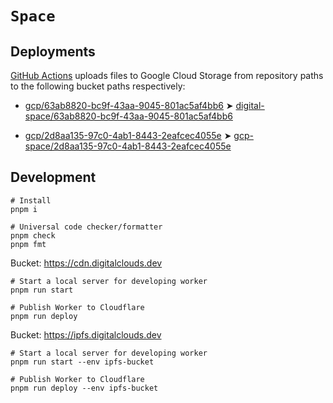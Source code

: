 # `Space`

## Deployments

[GitHub Actions](.github/workflows/gcp-action.yml) uploads files to Google Cloud Storage from repository paths to the following bucket paths respectively:

- [gcp/63ab8820-bc9f-43aa-9045-801ac5af4bb6](https://github.com/digital-clouds/space/tree/main/gcs/63ab8820-bc9f-43aa-9045-801ac5af4bb6) ➤ [digital-space/63ab8820-bc9f-43aa-9045-801ac5af4bb6](https://storage.googleapis.com/digital-space/63ab8820-bc9f-43aa-9045-801ac5af4bb6)

- [gcp/2d8aa135-97c0-4ab1-8443-2eafcec4055e](https://github.com/digital-clouds/space/tree/main/gcs/2d8aa135-97c0-4ab1-8443-2eafcec4055e) ➤ [gcp-space/2d8aa135-97c0-4ab1-8443-2eafcec4055e](https://storage.googleapis.com/gcp-space/2d8aa135-97c0-4ab1-8443-2eafcec4055e)

## Development

```shell
# Install
pnpm i
```

```shell
# Universal code checker/formatter
pnpm check
pnpm fmt
```

Bucket: https://cdn.digitalclouds.dev

```shell
# Start a local server for developing worker
pnpm run start
```

```shell
# Publish Worker to Cloudflare
pnpm run deploy
```

Bucket: https://ipfs.digitalclouds.dev

```shell
# Start a local server for developing worker
pnpm run start --env ipfs-bucket
```

```shell
# Publish Worker to Cloudflare
pnpm run deploy --env ipfs-bucket
```
